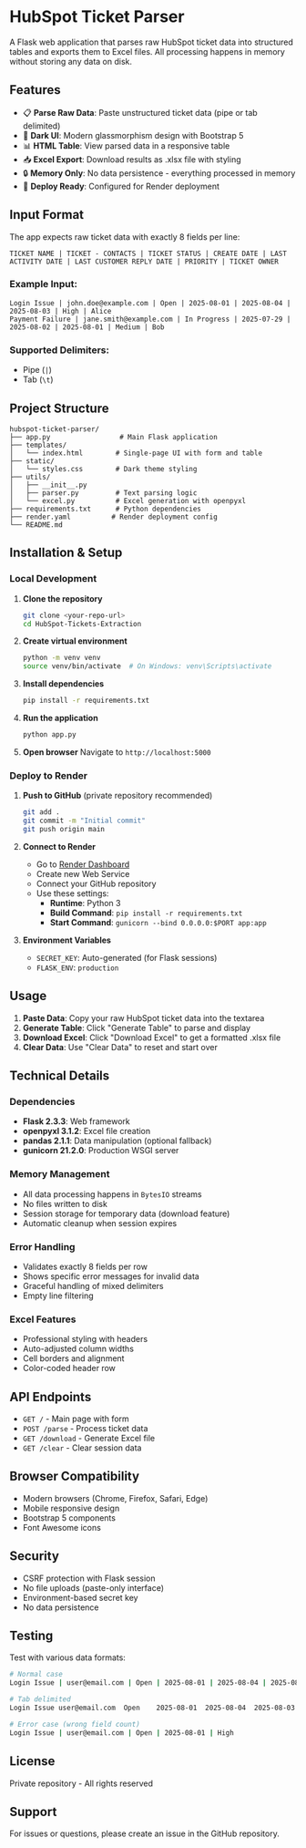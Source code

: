 # HubSpot Ticket Parser

A Flask web application that parses raw HubSpot ticket data into structured tables and exports them to Excel files. All processing happens in memory without storing any data on disk.

## Features

- 📋 **Parse Raw Data**: Paste unstructured ticket data (pipe or tab delimited)
- 🎨 **Dark UI**: Modern glassmorphism design with Bootstrap 5
- 📊 **HTML Table**: View parsed data in a responsive table
- 📥 **Excel Export**: Download results as .xlsx file with styling
- 🔒 **Memory Only**: No data persistence - everything processed in memory
- 🚀 **Deploy Ready**: Configured for Render deployment

## Input Format

The app expects raw ticket data with exactly 8 fields per line:

```
TICKET NAME | TICKET - CONTACTS | TICKET STATUS | CREATE DATE | LAST ACTIVITY DATE | LAST CUSTOMER REPLY DATE | PRIORITY | TICKET OWNER
```

### Example Input:
```
Login Issue | john.doe@example.com | Open | 2025-08-01 | 2025-08-04 | 2025-08-03 | High | Alice
Payment Failure | jane.smith@example.com | In Progress | 2025-07-29 | 2025-08-02 | 2025-08-01 | Medium | Bob
```

### Supported Delimiters:
- Pipe (`|`) 
- Tab (`\t`)

## Project Structure

```
hubspot-ticket-parser/
├── app.py                 # Main Flask application
├── templates/
│   └── index.html        # Single-page UI with form and table
├── static/
│   └── styles.css        # Dark theme styling
├── utils/
│   ├── __init__.py
│   ├── parser.py         # Text parsing logic
│   └── excel.py          # Excel generation with openpyxl
├── requirements.txt      # Python dependencies
├── render.yaml          # Render deployment config
└── README.md
```

## Installation & Setup

### Local Development

1. **Clone the repository**
   ```bash
   git clone <your-repo-url>
   cd HubSpot-Tickets-Extraction
   ```

2. **Create virtual environment**
   ```bash
   python -m venv venv
   source venv/bin/activate  # On Windows: venv\Scripts\activate
   ```

3. **Install dependencies**
   ```bash
   pip install -r requirements.txt
   ```

4. **Run the application**
   ```bash
   python app.py
   ```

5. **Open browser**
   Navigate to `http://localhost:5000`

### Deploy to Render

1. **Push to GitHub** (private repository recommended)
   ```bash
   git add .
   git commit -m "Initial commit"
   git push origin main
   ```

2. **Connect to Render**
   - Go to [Render Dashboard](https://dashboard.render.com)
   - Create new Web Service
   - Connect your GitHub repository
   - Use these settings:
     - **Runtime**: Python 3
     - **Build Command**: `pip install -r requirements.txt`
     - **Start Command**: `gunicorn --bind 0.0.0.0:$PORT app:app`

3. **Environment Variables**
   - `SECRET_KEY`: Auto-generated (for Flask sessions)
   - `FLASK_ENV`: `production`

## Usage

1. **Paste Data**: Copy your raw HubSpot ticket data into the textarea
2. **Generate Table**: Click "Generate Table" to parse and display
3. **Download Excel**: Click "Download Excel" to get a formatted .xlsx file
4. **Clear Data**: Use "Clear Data" to reset and start over

## Technical Details

### Dependencies
- **Flask 2.3.3**: Web framework
- **openpyxl 3.1.2**: Excel file creation
- **pandas 2.1.1**: Data manipulation (optional fallback)
- **gunicorn 21.2.0**: Production WSGI server

### Memory Management
- All data processing happens in `BytesIO` streams
- No files written to disk
- Session storage for temporary data (download feature)
- Automatic cleanup when session expires

### Error Handling
- Validates exactly 8 fields per row
- Shows specific error messages for invalid data
- Graceful handling of mixed delimiters
- Empty line filtering

### Excel Features
- Professional styling with headers
- Auto-adjusted column widths
- Cell borders and alignment
- Color-coded header row

## API Endpoints

- `GET /` - Main page with form
- `POST /parse` - Process ticket data
- `GET /download` - Generate Excel file
- `GET /clear` - Clear session data

## Browser Compatibility

- Modern browsers (Chrome, Firefox, Safari, Edge)
- Mobile responsive design
- Bootstrap 5 components
- Font Awesome icons

## Security

- CSRF protection with Flask session
- No file uploads (paste-only interface)
- Environment-based secret key
- No data persistence

## Testing

Test with various data formats:

```bash
# Normal case
Login Issue | user@email.com | Open | 2025-08-01 | 2025-08-04 | 2025-08-03 | High | Alice

# Tab delimited
Login Issue	user@email.com	Open	2025-08-01	2025-08-04	2025-08-03	High	Alice

# Error case (wrong field count)
Login Issue | user@email.com | Open | 2025-08-01 | High
```

## License

Private repository - All rights reserved

## Support

For issues or questions, please create an issue in the GitHub repository.
